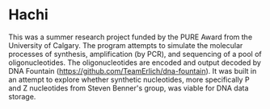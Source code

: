 # Hachi

This was a summer research project funded by the PURE Award from the University of Calgary. The program attempts to simulate the molecular processes of synthesis, amplification (by PCR), and sequencing of a pool of oligonucleotides. The oligonucleotides are encoded and output decoded by DNA Fountain (https://github.com/TeamErlich/dna-fountain). It was built in an attempt to explore whether synthetic nucleotides, more specifically P and Z nucleotides from Steven Benner's group, was viable for DNA data storage. 
